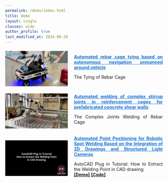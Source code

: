 ```yaml
---
permalink: /demo/index.html
title: Demo
layout: single
classes: wide
author_profile: true
last_modified_at: 2024-08-28
---
```



<div style="display: flex; align-items: center; margin-top: 20px; margin-bottom: 20px;">
  <a href="https://youtu.be/uhDt7ZMQ2y8" style="flex-shrink: 0; margin-right: 20px;">
    <img src="/demo\tyingUGV.png" style="width: 200px;"/>
  </a>
  <div style="text-align: justify;">
    <span style="display: block; margin-bottom: 10px;">
      <b><a href="https://youtu.be/uhDt7ZMQ2y8" style="color: #1772d0;">Automated rebar cage tying based on autonomous navigation unmanned ground vehicle</a></b>
    </span>
    <p>
      <a href="https://youtu.be/uhDt7ZMQ2y8" style="color: inherit; text-decoration: none;">The Tying of Rebar Cage
      </a>
      <br/>
    </p>
  </div>
</div>

<div style="display: flex; align-items: center; margin-top: 20px; margin-bottom: 20px;">
  <a href="https://youtu.be/uixmualasgU" style="flex-shrink: 0; margin-right: 20px;">
    <img src="/project\welding.png" style="width: 200px;"/>
  </a>
  <div style="text-align: justify;">
    <span style="display: block; margin-bottom: 10px;">
      <b><a href="https://youtu.be/uixmualasgU" style="color: #1772d0;">Automated welding of complex stirrup joints in reinforcement cages for prefabricated concrete shear walls</a></b>
    </span>
    <p>
      <a href="https://youtu.be/uixmualasgU" style="color: inherit; text-decoration: none;">The Complex Joints Welding of Rebar Cage
      </a>
      <br/>
    </p>
  </div>
</div>

<div style="display: flex; align-items: center; margin-top: 20px; margin-bottom: 20px;">
  <a href="https://youtu.be/-3JwZIYJyXY?si=fh8XFqsYJz8_JuwO" style="flex-shrink: 0; margin-right: 20px;">
    <img src="/demo/剪力钉坐标提取demo.png" style="width: 200px;"/>
  </a>
  <div style="text-align: justify;">
    <span style="display: block; margin-bottom: 10px;">
      <b><a href="https://youtu.be/-3JwZIYJyXY?si=fh8XFqsYJz8_JuwO" style="color: #1772d0;">Automated Point Positioning for Robotic Spot Welding Based on the Integration of 2D Drawings and Structured Light Cameras</a></b>
    </span>
    <p>
      <a href="https://youtu.be/-3JwZIYJyXY?si=fh8XFqsYJz8_JuwO" style="color: inherit; text-decoration: none;">AutoCAD Plug in Tutorial: How to Extract the Welding Point in CAD drawing</a>
      <br/>
      <a href="https://youtu.be/-3JwZIYJyXY?si=fh8XFqsYJz8_JuwO"><b>[Demo]</b></a>
      <a href="https://huiguangwang.top/file/AutoCAD_plug_in.rar"><b>[Code]</b></a>
      <br/>
    </p>
  </div>
</div>
<br>
